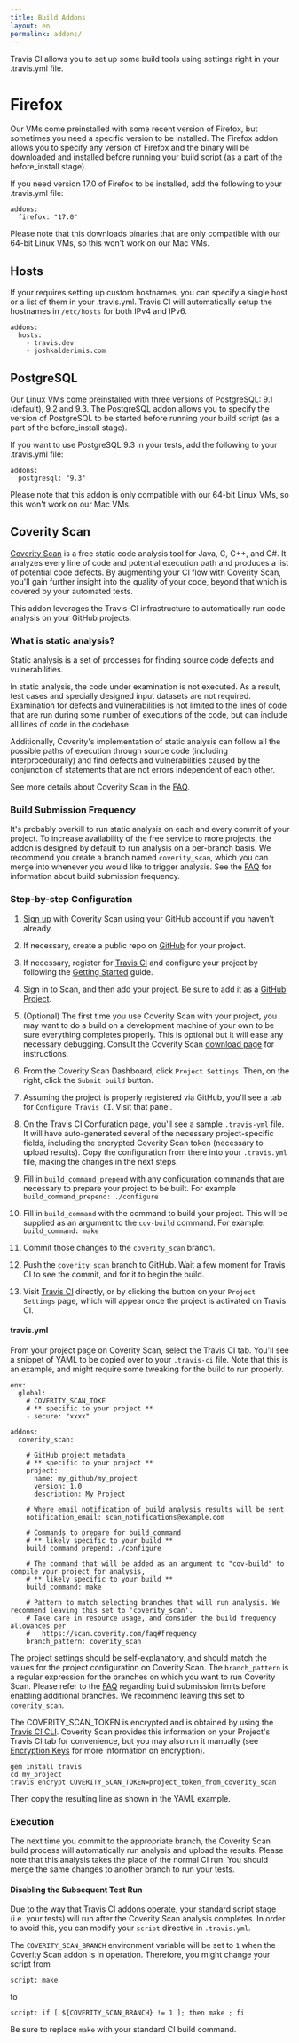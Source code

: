 ```yaml
---
title: Build Addons
layout: en
permalink: addons/
---
```


Travis CI allows you to set up some build tools using settings right in your
.travis.yml file.

<div id="toc"></div>

# Firefox

Our VMs come preinstalled with some recent version of Firefox, but sometimes you
need a specific version to be installed. The Firefox addon allows you to specify
any version of Firefox and the binary will be downloaded and installed before
running your build script (as a part of the before_install stage).

If you need version 17.0 of Firefox to be installed, add the following to your
.travis.yml file:

    addons:
      firefox: "17.0"

Please note that this downloads binaries that are only compatible with our
64-bit Linux VMs, so this won't work on our Mac VMs.

## Hosts

If your requires setting up custom hostnames, you can specify a single host or a
list of them in your .travis.yml. Travis CI will automatically setup the
hostnames in `/etc/hosts` for both IPv4 and IPv6.

    addons:
      hosts:
        - travis.dev
        - joshkalderimis.com

## PostgreSQL

Our Linux VMs come preinstalled with three versions of PostgreSQL:
9.1 (default), 9.2 and 9.3. The PostgreSQL addon allows you to specify the
version of PostgreSQL to be started before running your build script (as a part
of the before_install stage).

If you want to use PostgreSQL 9.3 in your tests, add the following to your
.travis.yml file:

    addons:
      postgresql: "9.3"

Please note that this addon is only compatible with our 64-bit Linux VMs,
so this won't work on our Mac VMs.

## Coverity Scan

[Coverity Scan](http://scan.coverity.com) is a free static code analysis tool for Java, C, C++, and C#. It analyzes every line of code and potential execution path and produces a list of potential code defects. By augmenting your CI flow with Coverity Scan, you'll gain further insight into the quality of your code, beyond that which is covered by your automated tests.

This addon leverages the Travis-CI infrastructure to automatically run code analysis on your GitHub projects.

### What is static analysis?

Static analysis is a set of processes for finding source code defects and vulnerabilities.

In static analysis, the code under examination is not executed. As a result, test cases and specially designed input datasets are not required. Examination for defects and vulnerabilities is not limited to the lines of code that are run during some number of executions of the code, but can include all lines of code in the codebase.

Additionally, Coverity's implementation of static analysis can follow all the possible paths of execution through source code (including interprocedurally) and find defects and vulnerabilities caused by the conjunction of statements that are not errors independent of each other.

See more details about Coverity Scan in the [FAQ](https://scan.coverity.com/faq).

### Build Submission Frequency

It's probably overkill to run static analysis on each and every commit of your project. To increase availability of the free service to more projects, the addon is designed by default to run analysis on a per-branch basis. We recommend you create a branch named `coverity_scan`, which you can merge into whenever you would like to trigger analysis. See the [FAQ](https://scan.coverity.com/faq#frequency) for information about build submission frequency.

### Step-by-step Configuration

1. [Sign up](http://scan.coverity.com/users/sign_up) with Coverity Scan using your GitHub account if you haven't already.

1. If necessary, create a public repo on [GitHub](https://github.com) for your project.

1. If necessary, register for [Travis CI](https://travis-ci.org/) and configure your project by following the [Getting Started](http://docs.travis-ci.com/user/getting-started/) guide.

1. Sign in to Scan, and then add your project. Be sure to add it as a [GitHub Project](https://scan.coverity.com/projects/new?tab=github).

1. (Optional) The first time you use Coverity Scan with your project, you may want to do a build on a development machine of your own to be sure everything completes properly. This is optional but it will ease any necessary debugging. Consult the Coverity Scan [download page](https://scan.coverity.com/download) for instructions.

1. From the Coverity Scan Dashboard, click `Project Settings`. Then, on the right, click the `Submit build` button.

1. Assuming the project is properly registered via GitHub, you'll see a tab for `Configure Travis CI`. Visit that panel.

1. On the Travis CI Confuration page, you'll see a sample `.travis-yml` file. It will have auto-generated several of the necessary project-specific fields, including the encrypted Coverity Scan token (necessary to upload results). Copy the configuration from there into your `.travis.yml` file, making the changes in the next steps.

1. Fill in `build_command_prepend` with any configuration commands that are necessary to prepare your project to be built. For example `build_command_prepend: ./configure`

1. Fill in `build_command` with the command to build your project. This will be supplied as an argument to the `cov-build` command. For example: `build_command: make`

1. Commit those changes to the `coverity_scan` branch.

1. Push the `coverity_scan` branch to GitHub. Wait a few moment for Travis CI to see the commit, and for it to begin the build.

1. Visit [Travis CI](https://travis-ci.org) directly, or by clicking the button on your `Project Settings` page, which will appear once the project is activated on Travis CI.

#### travis.yml

From your project page on Coverity Scan, select the Travis CI tab. You'll see a snippet of YAML to be copied over to your `.travis-ci` file. Note that this is an example, and might require some tweaking for the build to run properly.

    env:
      global:
        # COVERITY_SCAN_TOKE
        # ** specific to your project **
        - secure: "xxxx"

    addons:
      coverity_scan:

        # GitHub project metadata
        # ** specific to your project **
        project:
          name: my_github/my_project
          version: 1.0
          description: My Project

        # Where email notification of build analysis results will be sent
        notification_email: scan_notifications@example.com

        # Commands to prepare for build_command
        # ** likely specific to your build **
        build_command_prepend: ./configure

        # The command that will be added as an argument to "cov-build" to compile your project for analysis,
        # ** likely specific to your build **
        build_command: make

        # Pattern to match selecting branches that will run analysis. We recommend leaving this set to 'coverity_scan'.
        # Take care in resource usage, and consider the build frequency allowances per
        #   https://scan.coverity.com/faq#frequency
        branch_pattern: coverity_scan

The project settings should be self-explanatory, and should match the values for the project configuration on Coverity Scan. The `branch_pattern` is a regular expression for the branches on which you want to run Coverity Scan. Please refer to the [FAQ](https://scan.coverity.com/faq) regarding build submission limits before enabling additional branches. We recommend leaving this set to `coverity_scan`.

The COVERITY_SCAN_TOKEN is encrypted and is obtained by using the [Travis CI CLI](https://github.com/travis-ci/travis). Coverity Scan provides this information on your Project's Travis CI tab for convenience, but you may also run it manually (see [Encryption Keys](http://docs.travis-ci.com/user/encryption-keys/) for more information on encryption).

    gem install travis
    cd my_project
    travis encrypt COVERITY_SCAN_TOKEN=project_token_from_coverity_scan

Then copy the resulting line as shown in the YAML example.

### Execution

The next time you commit to the appropriate branch, the Coverity Scan build process will automatically run analysis and upload the results. Please note that this analysis takes the place of the normal CI run. You should merge the same changes to another branch to run your tests.

#### Disabling the Subsequent Test Run

Due to the way that Travis CI addons operate, your standard script stage (i.e. your tests) will run after the Coverity Scan analysis completes. In order to avoid this, you can modify your `script` directive in `.travis.yml`.

The `COVERITY_SCAN_BRANCH` environment variable will be set to `1` when the Coverity Scan addon is in operation. Therefore, you might change your script from

    script: make

to

    script: if [ ${COVERITY_SCAN_BRANCH} != 1 ]; then make ; fi

Be sure to replace `make` with your standard CI build command.
